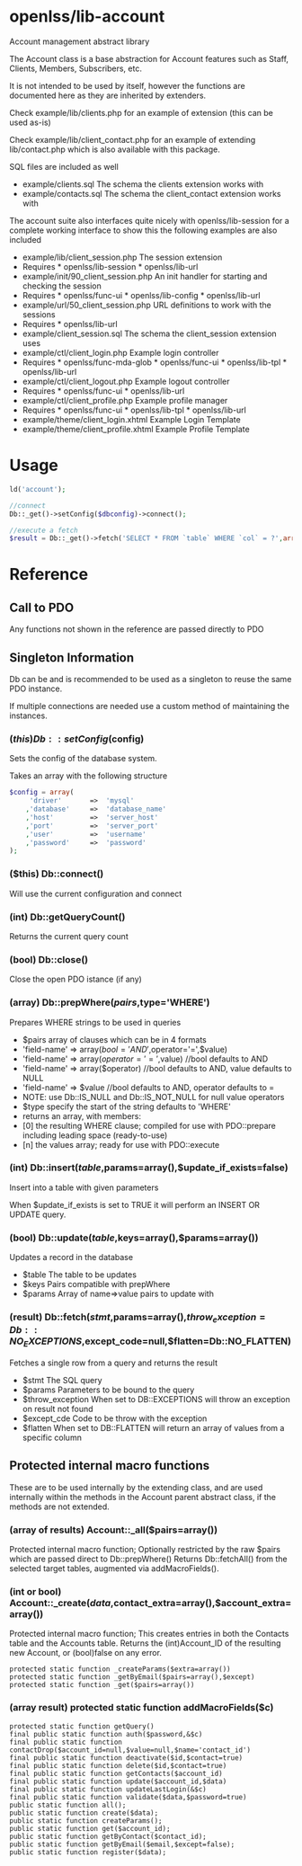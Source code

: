 openlss/lib-account
====

Account management abstract library

The Account class is a base abstraction for Account features
such as Staff, Clients, Members, Subscribers, etc.

It is not intended to be used by itself, however the functions
are documented here as they are inherited by extenders.

Check example/lib/clients.php for an example of extension (this can be used as-is)

Check example/lib/client_contact.php for an example of extending lib/contact.php
which is also available with this package.

SQL files are included as well
  * example/clients.sql		The schema the clients extension works with
  * example/contacts.sql	The schema the client_contact extension works with

The account suite also interfaces quite nicely with openlss/lib-session for a complete working interface
to show this the following examples are also included
  * example/lib/client_session.php		The session extension
   * Requires
    * openlss/lib-session
    * openlss/lib-url
  * example/init/90_client_session.php	An init handler for starting and checking the session
   * Requires
    * openlss/func-ui 
    * openlss/lib-config
    * openlss/lib-url
  * example/url/50_client_session.php	URL definitions to work with the sessions
   * Requires
    * openlss/lib-url
  * example/client_session.sql			The schema the client_session extension uses
  * example/ctl/client_login.php		Example login controller
   * Requires
    * openlss/func-mda-glob
    * openlss/func-ui
    * openlss/lib-tpl
    * openlss/lib-url
  * example/ctl/client_logout.php		Example logout controller
   * Requires
    * openlss/func-ui
    * openlss/lib-url
  * example/ctl/client_profile.php		Example profile manager
   * Requires
    * openlss/func-ui
    * openlss/lib-tpl
    * openlss/lib-url
  * example/theme/client_login.xhtml	Example Login Template
  * example/theme/client_profile.xhtml	Example Profile Template

Usage
====

```php
ld('account');

//connect
Db::_get()->setConfig($dbconfig)->connect();

//execute a fetch
$result = Db::_get()->fetch('SELECT * FROM `table` WHERE `col` = ?',array($col));
```

Reference
====

Call to PDO
----
Any functions not shown in the reference are passed directly to PDO

Singleton Information
----
Db can be and is recommended to be used as a singleton to reuse the same PDO instance.

If multiple connections are needed use a custom method of maintaining the instances.

### ($this) Db::setConfig($config)
Sets the config of the database system.

Takes an array with the following structure
```php
$config = array(
	 'driver'		=>	'mysql'
	,'database'		=>	'database_name'
	,'host'			=>	'server_host'
	,'port'			=>	'server_port'
	,'user'			=>	'username'
	,'password'		=>	'password'
);
```

### ($this) Db::connect()
Will use the current configuration and connect

### (int) Db::getQueryCount()
Returns the current query count

### (bool) Db::close()
Close the open PDO istance (if any)

### (array) Db::prepWhere($pairs,$type='WHERE')
Prepares WHERE strings to be used in queries
  * $pairs	array of clauses which can be in 4 formats
   * 'field-name'	=>	array($bool='AND',$operator='=',$value)
   * 'field-name'	=>	array($operator='=',$value) //bool defaults to AND
   * 'field-name'	=>	array($operator) //bool defaults to AND, value defaults to NULL
   * 'field-name'	=>	$value //bool defaults to AND, operator defaults to =
   * NOTE: use Db::IS_NULL and Db::IS_NOT_NULL for null value operators
  * $type	specify the start of the string defaults to 'WHERE'
  * returns an array, with members:
   * [0] <string> the resulting WHERE clause; compiled for use with PDO::prepare including leading space (ready-to-use)
   * [n] <array>  the values array; ready for use with PDO::execute

### (int) Db::insert($table,$params=array(),$update_if_exists=false)
Insert into a table with given parameters

When $update_if_exists is set to TRUE it will perform an INSERT OR UPDATE query.

### (bool) Db::update($table,$keys=array(),$params=array())
Updates a record in the database
  * $table	The table to be updates
  * $keys	Pairs compatible with prepWhere
  * $params	Array of name=>value pairs to update with

### (result) Db::fetch($stmt,$params=array(),$throw_exception=Db::NO_EXCEPTIONS,$except_code=null,$flatten=Db::NO_FLATTEN)
Fetches a single row from a query and returns the result
  * $stmt				The SQL query
  * $params				Parameters to be bound to the query
  * $throw_exception	When set to DB::EXCEPTIONS will throw an exception on result not found
  * $except_cde			Code to be throw with the exception
  * $flatten			When set to DB::FLATTEN will return an array of values from a specific column


Protected internal macro functions
----
These are to be used internally by the extending class, and are used internally within the
methods in the Account parent abstract class, if the methods are not extended.

### (array of results) Account::_all($pairs=array())
Protected internal macro function;
Optionally restricted by the raw $pairs which are passed direct to Db::prepWhere()
Returns Db::fetchAll() from the selected target tables, augmented via addMacroFields().

### (int or bool) Account::_create($data,$contact_extra=array(),$account_extra=array())
Protected internal macro function;
This creates entries in both the Contacts table and the Accounts table.
Returns the (int)Account_ID of the resulting new Account, or (bool)false on any error.

	protected static function _createParams($extra=array())
	protected static function _getByEmail($pairs=array(),$except)
	protected static function _get($pairs=array())
### (array result) protected static function addMacroFields($c)
	protected static function getQuery()
	final public static function auth($password,&$c)
	final public static function contactDrop($account_id=null,$value=null,$name='contact_id')
	final public static function deactivate($id,$contact=true)
	final public static function delete($id,$contact=true)
	final public static function getContacts($account_id)
	final public static function update($account_id,$data)
	final public static function updateLastLogin(&$c)
	final public static function validate($data,$password=true)
	public static function all();
	public static function create($data);
	public static function createParams();
	public static function get($account_id);
	public static function getByContact($contact_id);
	public static function getByEmail($email,$except=false);
	public static function register($data);
